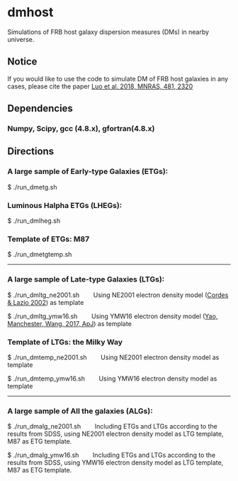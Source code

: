 # dmhost

Simulations of FRB host galaxy dispersion measures (DMs) in nearby universe.

## Notice

If you would like to use the code to simulate DM of FRB host galaxies in any cases, please cite the paper [Luo et al. 2018, MNRAS, 481, 2320](http://adsabs.harvard.edu/abs/2018MNRAS.481.2320L)

## Dependencies

### Numpy, Scipy, gcc (4.8.x), gfortran(4.8.x)


## Directions

### A large sample of Early-type Galaxies (ETGs):

$ ./run_dmetg.sh

### Luminous Halpha ETGs (LHEGs):

$ ./run_dmlheg.sh

### Template of ETGs: M87

$ ./run_dmetgtemp.sh

-----------------------------------------------------

### A large sample of Late-type Galaxies (LTGs):

$ ./run_dmltg_ne2001.sh  &nbsp;&nbsp;&nbsp;&nbsp;&nbsp;&nbsp;   Using NE2001 electron density model ([Cordes & Lazio 2002](http://adsabs.harvard.edu/cgi-bin/bib_query?arXiv:astro-ph/0207156)) as template

$ ./run_dmltg_ymw16.sh  &nbsp;&nbsp;&nbsp;&nbsp;&nbsp;&nbsp;   Using YMW16 electron density model ([Yao, Manchester, Wang, 2017, ApJ](http://adsabs.harvard.edu/cgi-bin/bib_query?arXiv:1610.09448)) as template

### Template of LTGs: the Milky Way

$ ./run_dmtemp_ne2001.sh &nbsp;&nbsp;&nbsp;&nbsp;&nbsp;&nbsp;  Using NE2001 electron density model as template

$ ./run_dmtemp_ymw16.sh &nbsp;&nbsp;&nbsp;&nbsp;&nbsp;&nbsp;  Using YMW16 electron density model as template

-----------------------------------------------------

### A large sample of All the galaxies (ALGs):

$ ./run_dmalg_ne2001.sh  &nbsp;&nbsp;&nbsp;&nbsp;&nbsp;&nbsp; Including ETGs and LTGs according to the results from SDSS, using NE2001 electron density model as LTG template, M87 as ETG template. 

$ ./run_dmalg_ymw16.sh  &nbsp;&nbsp;&nbsp;&nbsp;&nbsp;&nbsp; Including ETGs and LTGs according to the results from SDSS, using YMW16 electron density model as LTG template, M87 as ETG template. 


